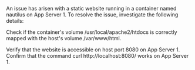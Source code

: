 An issue has arisen with a static website running in a container named nautilus on App Server 1. To resolve the issue, investigate the following details:



Check if the container's volume /usr/local/apache2/htdocs is correctly mapped with the host's volume /var/www/html.

Verify that the website is accessible on host port 8080 on App Server 1. Confirm that the command curl http://localhost:8080/ works on App Server 1.
